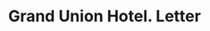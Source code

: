 ---
doi: 10.7916/D8TB2K15
date_other: '1881'
date_other_textual: '1881'
form: correspondence
genre:
- Letters (correspondence)
name:
- Grand Union Hotel
object_in_context_url: https://biggert.cul.columbia.edu/items/view/ave_biggert_01011
subject_hierarchical_geographic:
- New York, New York, United States
subject_name:
- Grand Union Hotel
title: Grand Union Hotel. Letter
sort_title: Grand Union Hotel. Letter
call_number: ave_biggert_01011
coordinates:
- 40.71277777777778,-74.00583333333333
pid: ave_biggert_01011
identifiers: ave_biggert_01011
thumbnail: https://derivativo-3.library.columbia.edu/iiif/2/ldpd:344328/full/!256,256/0/native.jpg
permalink: /biggert/ave_biggert_01011/
layout: iiif-image-page
---